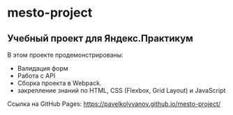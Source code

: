 # mesto-project

## Учебный проект для Яндекс.Практикум

В этом проекте продемонстрированы:
* Валидация форм
* Работа с API
* Сборка проекта в Webpack.
* закрепление знаний по HTML, CSS (Flexbox, Grid Layout) и JavaScript

Ссылка на GitHub Pages: https://pavelkolyvanov.github.io/mesto-project/
